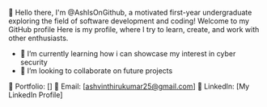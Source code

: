 👏 Hello there, I'm @AshIsOnGithub, a motivated first-year undergraduate exploring the field of software development and coding! Welcome to my GitHub profile 
   Here is my profile, where I try to learn, create, and work with other enthusiasts.
- 🌱 I’m currently learning how i can showcase my interest in cyber security
- 👯 I’m looking to collaborate on future projects

🔗 Portfolio: []
📧 Email: [ashvinthirukumar25@gmail.com]
💼 LinkedIn: [My LinkedIn Profile]
